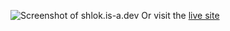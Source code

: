 ![Screenshot of shlok.is-a.dev](https://api.pikwy.com/web/64571436feaf892f564a3942.png)
Or visit the [live site](https://www.shlok.is-a.dev)


<!---
PlaceInSpace/PlaceInSpace is a ✨ special ✨ repository because its `README.md` (this file) appears on your GitHub profile.
You can click the Preview link to take a look at your changes.
--->

